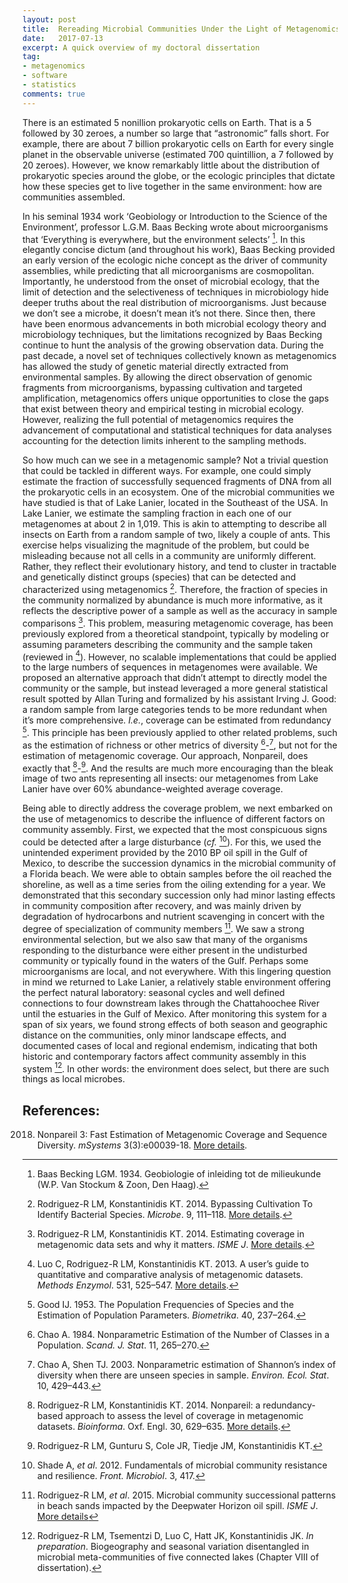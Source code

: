 ```yaml
---
layout: post
title:  Rereading Microbial Communities Under the Light of Metagenomics
date:   2017-07-13
excerpt: A quick overview of my doctoral dissertation
tag:
- metagenomics
- software
- statistics
comments: true
---
```


There is an estimated 5 nonillion prokaryotic cells on Earth. That is a 5
followed by 30 zeroes, a number so large that “astronomic” falls short. For
example, there are about 7 billion prokaryotic cells on Earth for every single
planet in the observable universe (estimated 700 quintillion, a 7 followed by 20
zeroes). However, we know remarkably little about the distribution of
prokaryotic species around the globe, or the ecologic principles that dictate
how these species get to live together in the same environment: how are
communities assembled.

In his seminal 1934 work ‘Geobiology or Introduction to the Science of the
Environment’, professor L.G.M. Baas Becking wrote about microorganisms that
‘Everything is everywhere, but the environment selects’ [^1]. In this elegantly
concise dictum (and throughout his work), Baas Becking provided an early version
of the ecologic niche concept as the driver of community assemblies, while
predicting that all microorganisms are cosmopolitan. Importantly, he understood
from the onset of microbial ecology, that the limit of detection and the
selectiveness of techniques in microbiology hide deeper truths about the real
distribution of microorganisms. Just because we don’t see a microbe, it doesn’t
mean it’s not there. Since then, there have been enormous advancements in both
microbial ecology theory and microbiology techniques, but the limitations
recognized by Baas Becking continue to hunt the analysis of the growing
observation data. During the past decade, a novel set of techniques collectively
known as metagenomics has allowed the study of genetic material directly
extracted from environmental samples. By allowing the direct observation of
genomic fragments from microorganisms, bypassing cultivation and targeted
amplification, metagenomics offers unique opportunities to close the gaps that
exist between theory and empirical testing in microbial ecology. However,
realizing the full potential of metagenomics requires the advancement of
computational and statistical techniques for data analyses accounting for the
detection limits inherent to the sampling methods.

So how much can we see in a metagenomic sample? Not a trivial question that
could be tackled in different ways. For example, one could simply estimate the
fraction of successfully sequenced fragments of DNA from all the prokaryotic
cells in an ecosystem. One of the microbial communities we have studied is that
of Lake Lanier, located in the Southeast of the USA. In Lake Lanier, we estimate
the sampling fraction in each one of our metagenomes at about 2 in 1,019. This
is akin to attempting to describe all insects on Earth from a random sample of
two, likely a couple of ants. This exercise helps visualizing the magnitude of
the problem, but could be misleading because not all cells in a community are
uniformly different. Rather, they reflect their evolutionary history, and tend
to cluster in tractable and genetically distinct groups (species) that can be
detected and characterized using metagenomics [^2]. Therefore, the fraction of
species in the community normalized by abundance is much more informative, as it
reflects the descriptive power of a sample as well as the accuracy in sample
comparisons [^3]. This problem, measuring metagenomic coverage, has been
previously explored from a theoretical standpoint, typically by modeling or
assuming parameters describing the community and the sample taken (reviewed in
[^4]). However, no scalable implementations that could be applied to the large
numbers of sequences in metagenomes were available. We proposed an alternative
approach that didn’t attempt to directly model the community or the sample, but
instead leveraged a more general statistical result spotted by Allan Turing and
formalized by his assistant Irving J. Good: a random sample from large
categories tends to be more redundant when it’s more comprehensive. *I.e.*,
coverage can be estimated from redundancy [^5]. This principle has been
previously applied to other related problems, such as the estimation of richness
or other metrics of diversity [^6]-[^7], but not for the estimation of
metagenomic coverage. Our approach, Nonpareil, does exactly that [^8]-[^9]. And
the results are much more encouraging than the bleak image of two ants
representing all insects: our metagenomes from Lake Lanier have over 60%
abundance-weighted average coverage.

Being able to directly address the coverage problem, we next embarked on the use
of metagenomics to describe the influence of different factors on community
assembly. First, we expected that the most conspicuous signs could be detected
after a large disturbance (*cf.* [^10]). For this, we used the unintended
experiment provided by the 2010 BP oil spill in the Gulf of Mexico, to describe
the succession dynamics in the microbial community of a Florida beach. We were
able to obtain samples before the oil reached the shoreline, as well as a time
series from the oiling extending for a year. We demonstrated that this secondary
succession only had minor lasting effects in community composition after
recovery, and was mainly driven by degradation of hydrocarbons and nutrient
scavenging in concert with the degree of specialization of community members
[^11]. We saw a strong environmental selection, but we also saw that many of
the organisms responding to the disturbance were either present in the
undisturbed community or typically found in the waters of the Gulf. Perhaps
some microorganisms are local, and not everywhere. With this lingering question
in mind we returned to Lake Lanier, a relatively stable environment offering
the perfect natural laboratory: seasonal cycles and well defined connections to
four downstream lakes through the Chattahoochee River until the estuaries in
the Gulf of Mexico. After monitoring this system for a span of six years, we
found strong effects of both season and geographic distance on the communities,
only minor landscape effects, and documented cases of local and regional
endemism, indicating that both historic and contemporary factors affect
community assembly in this system [^12]. In other words: the environment does
select, but there are such things as local microbes.

## References:

[^1]: Baas Becking LGM. 1934. Geobiologie of inleiding tot de milieukunde
(W.P. Van Stockum & Zoon, Den Haag).

[^2]: Rodriguez-R LM, Konstantinidis KT. 2014. Bypassing Cultivation To
Identify Bacterial Species. *Microbe*. 9, 111–118.
[More details](/publication/bypassing-cultivation).

[^3]: Rodriguez-R LM, Konstantinidis KT. 2014. Estimating coverage in
metagenomic data sets and why it matters. *ISME J*.
[More details](/publication/coverage-matters).

[^4]: 	Luo C, Rodriguez-R LM, Konstantinidis KT. 2013. A user’s guide to
quantitative and comparative analysis of metagenomic datasets.
*Methods Enzymol*. 531, 525–547.
[More details](/publication/analysis-metagenomes).

[^5]: Good IJ. 1953. The Population Frequencies of Species and the Estimation
of Population Parameters. *Biometrika*. 40, 237–264.

[^6]: Chao A. 1984. Nonparametric Estimation of the Number of Classes in a
Population. *Scand. J. Stat*. 11, 265–270.

[^7]: Chao A, Shen TJ. 2003. Nonparametric estimation of Shannon’s index of
diversity when there are unseen species in sample. *Environ. Ecol. Stat*.
10, 429–443.

[^8]: Rodriguez-R LM, Konstantinidis KT. 2014. Nonpareil: a redundancy-based
approach to assess the level of coverage in metagenomic datasets.
*Bioinforma*. Oxf. Engl. 30, 629–635.
[More details](/publication/nonpareil-coverage).

[^9]:	Rodriguez-R LM, Gunturu S, Cole JR, Tiedje JM, Konstantinidis KT.
2018. Nonpareil 3: Fast Estimation of Metagenomic Coverage and Sequence
Diversity. *mSystems* 3(3):e00039-18.
[More details](/publication/nonpareil-3).

[^10]: Shade A, *et al*. 2012. Fundamentals of microbial community resistance
and resilience. *Front. Microbiol*. 3, 417.

[^11]: Rodriguez-R LM, *et al*. 2015. Microbial community successional patterns
in beach sands impacted by the Deepwater Horizon oil spill. *ISME J*.
[More details](/publication/oil-spill)

[^12]: Rodriguez-R LM, Tsementzi D, Luo C, Hatt JK, Konstantinidis JK.
*In preparation*. Biogeography and seasonal variation disentangled in microbial
meta-communities of five connected lakes (Chapter VIII of dissertation).
